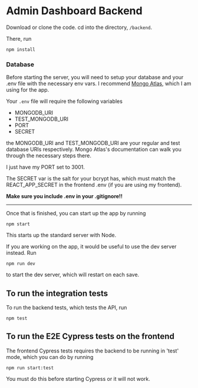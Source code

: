 # Admin Dashboard Backend

Download or clone the code. cd into the directory, `/backend`.

There, run

`npm install`



### Database

Before starting the server, you will need to setup your database and your .env file with the necessary env vars. 
I recommend [Mongo Atlas](https://www.mongodb.com/cloud/atlas), which I am using 
for the app. 

Your `.env` file will require the following variables

- MONGODB_URI
- TEST_MONGODB_URI
- PORT
- SECRET


the MONGODB_URI and TEST_MONGODB_URI are your regular and test database URIs respectively. Mongo Atlas's documentation can 
walk you through the necessary steps there.

I just have my PORT set to 3001.

The SECRET var is the salt for your bcrypt has, which must match the REACT_APP_SECRET in the frontend .env (if you are using my frontend).

__Make sure you include .env in your .gitignore!!__

---

Once that is finished, you can start up the app by running

`npm start`

This starts up the standard server with Node. 

If you are working on the app, it would be useful to use the dev server instead. Run

`npm run dev`

to start the dev server, which will restart on each save.

## To run the integration tests

To run the backend tests, which tests the API, run

`npm test`


## To run the E2E Cypress tests on the frontend

The frontend Cypress tests requires the backend to be running in 'test' mode, which 
you can do by running

`npm run start:test`

You must do this before starting Cypress or it will not work.



